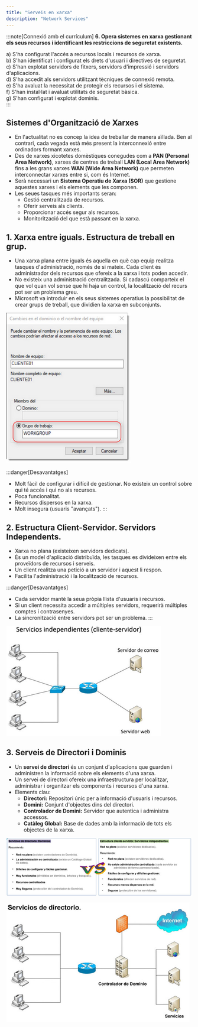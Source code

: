 ```yaml
---
title: "Serveis en xarxa"
description: "Network Services"
---
```


:::note[Connexió amb el currículum]
**6. Opera sistemes en xarxa gestionant els seus recursos i identificant les restriccions de seguretat existents.**	

a) S'ha configurat l'accés a recursos locals i recursos de xarxa.  
b) S'han identificat i configurat els drets d'usuari i directives de seguretat.  
c) S'han explotat servidors de fitxers, servidors d'impressió i servidors d'aplicacions.  
d) S'ha accedit als servidors utilitzant tècniques de connexió remota.  
e) S'ha avaluat la necessitat de protegir els recursos i el sistema.  
f) S'han instal·lat i avaluat utilitats de seguretat bàsica.  
g) S'han configurat i explotat dominis.  
:::

## Sistemes d'Organització de Xarxes

- En l'actualitat no es concep la idea de treballar de manera aïllada. Ben al contrari, cada vegada està més present la interconnexió entre ordinadors formant xarxes.
- Des de xarxes xicotetes domèstiques conegudes com a **PAN (Personal Area Network)**, xarxes de centres de treball **LAN (Local Area Network)** fins a les grans xarxes **WAN (Wide Area Network)** que permeten interconnectar xarxes entre si, com és Internet.
- Serà necessari un **Sistema Operatiu de Xarxa (SOR)** que gestione aquestes xarxes i els elements que les componen.
- Les seues tasques més importants seran:
  - Gestió centralitzada de recursos.
  - Oferir serveis als clients.
  - Proporcionar accés segur als recursos.
  - Monitorització del que està passant en la xarxa.

## 1. Xarxa entre iguals. Estructura de treball en grup.
- Una xarxa plana entre iguals és aquella en què cap equip realitza tasques d'administració, només de si mateix. Cada client és administrador dels recursos que ofereix a la xarxa i tots poden accedir.
- No existeix una administració centralitzada. Si cadascú comparteix el que vol quan vol sense que hi haja un control, la localització del recurs pot ser un problema greu.
- Microsoft va introduir en els seus sistemes operatius la possibilitat de crear grups de treball, que dividien la xarxa en subconjunts.

![workgroup en Windows](../../../../assets/ut6/01_workgroup.png)

:::danger[Desavantatges]
- Molt fàcil de configurar i difícil de gestionar. No existeix un control sobre qui té accés i qui no als recursos.
- Poca funcionalitat.
- Recursos dispersos en la xarxa.
- Molt insegura (usuaris "avançats").
:::

## 2. Estructura Client-Servidor. Servidors Independents.
- Xarxa no plana (existeixen servidors dedicats).
- És un model d'aplicació distribuïda, les tasques es divideixen entre els proveïdors de recursos i serveis.
- Un client realitza una petició a un servidor i aquest li respon.
- Facilita l'administració i la localització de recursos.

:::danger[Desavantatges]
- Cada servidor manté la seua pròpia llista d'usuaris i recursos.
- Si un client necessita accedir a múltiples servidors, requerirà múltiples comptes i contrasenyes.
- La sincronització entre servidors pot ser un problema.
:::

![Esquema client-servidor](../../../../assets/ut6/02_client-server.jpg)

## 3. Serveis de Directori i Dominis
- Un **servei de directori** és un conjunt d'aplicacions que guarden i administren la informació sobre els elements d'una xarxa.
- Un servei de directori ofereix una infraestructura per localitzar, administrar i organitzar els components i recursos d'una xarxa.
- Elements clau:
  - **Directori:** Repositori únic per a informació d'usuaris i recursos.
  - **Domini:** Conjunt d'objectes dins del directori.
  - **Controlador de Domini:** Servidor que autentica i administra accessos.
  - **Catàleg Global:** Base de dades amb la informació de tots els objectes de la xarxa.

![Client-server vs domain server](../../../../assets/ut6/03_domain-servervsclient-server.jpg)

![Esquema domain-server](../../../../assets/ut6/04_domain-server.jpg)
